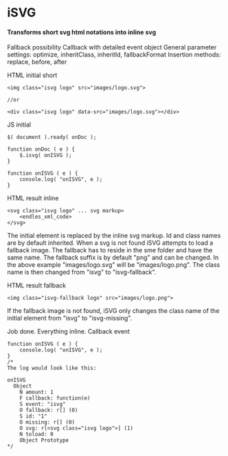 # iSVG

#### Transforms short svg html notations into inline svg

Fallback possibility
Callback with detailed event object
General parameter settings: optimize, inheritClass, inheritId, fallbackFormat
Insertion methods: replace, before, after


HTML initial short
```
<img class="isvg logo" src="images/logo.svg">

//or

<div class="isvg logo" data-src="images/logo.svg"></div>

```

JS initial
```
$( document ).ready( onDoc );

function onDoc ( e ) {
    $.isvg( onISVG );
}

function onISVG ( e ) {
    console.log( "onISVG", e );
}

```

HTML result inline
```
<svg class="isvg logo" ... svg markup>
    <endles_xml_code>
</svg>

```
The initial element is replaced by the inline svg markup.
Id and class names are by default inherited.
When a svg is not found iSVG attempts to load a fallback image.
The fallback has to reside in the sme folder and have the same name.
The fallback suffix is by default "png" and can be changed.
In the above example "images/logo.svg" will be "images/logo.png".
The class name is then changed from "isvg" to "isvg-fallback".

HTML result fallback
```
<img class="isvg-fallback logo" src="images/logo.png">

```
If the fallback image is not found, iSVG only changes the class name of the initial element from "isvg" to "isvg-missing".

Job done. Everything inline. Callback event
```
function onISVG ( e ) {
    console.log( "onISVG", e );
}
/*
The log would look like this:

onISVG
  Object
    N amount: 1
    F callback: function(e)
    S event: "isvg"
    O fallback: r[] (0)
    S id: "1"
    O missing: r[] (0)
    O svg: r[<svg class="isvg logo">] (1)
    N toload: 0
    Object Prototype
*/

```
